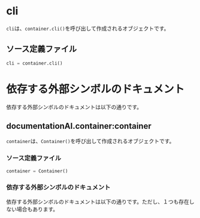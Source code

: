 # cli

`cli`は、`container.cli()`を呼び出して作成されるオブジェクトです。

## ソース定義ファイル

```python
cli = container.cli()
```

# 依存する外部シンボルのドキュメント

依存する外部シンボルのドキュメントは以下の通りです。

## documentationAI.container:container

`container`は、`Container()`を呼び出して作成されるオブジェクトです。

### ソース定義ファイル

```python
container = Container()
```

### 依存する外部シンボルのドキュメント

依存する外部シンボルのドキュメントは以下の通りです。ただし、１つも存在しない場合もあります。